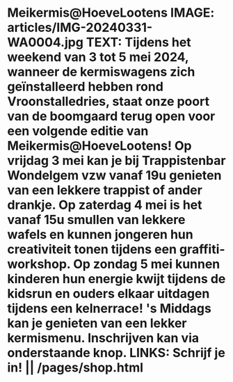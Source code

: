 Meikermis@HoeveLootens
IMAGE: articles/IMG-20240331-WA0004.jpg
TEXT: Tijdens het weekend van 3 tot 5 mei 2024, wanneer de kermiswagens zich geïnstalleerd hebben rond Vroonstalledries, staat onze poort van de boomgaard terug open voor een volgende editie van Meikermis@HoeveLootens! Op vrijdag 3 mei kan je bij Trappistenbar Wondelgem vzw vanaf 19u genieten van een lekkere trappist of ander drankje. Op zaterdag 4 mei is het vanaf 15u smullen van lekkere wafels en kunnen jongeren hun creativiteit tonen tijdens een graffiti-workshop. Op zondag 5 mei kunnen kinderen hun energie kwijt tijdens de kidsrun en ouders elkaar uitdagen tijdens een kelnerrace! 's Middags kan je genieten van een lekker kermismenu. Inschrijven kan via onderstaande knop.
LINKS: Schrijf je in! || /pages/shop.html
==================================================
